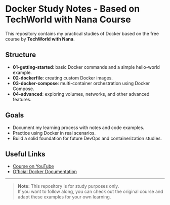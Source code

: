# Docker Study Notes - Based on TechWorld with Nana Course

This repository contains my practical studies of Docker based on the free course by **TechWorld with Nana**.

## Structure

- **01-getting-started**: basic Docker commands and a simple hello-world example.
- **02-dockerfile**: creating custom Docker images.
- **03-docker-compose**: multi-container orchestration using Docker Compose.
- **04-advanced**: exploring volumes, networks, and other advanced features.

## Goals

- Document my learning process with notes and code examples.
- Practice using Docker in real scenarios.
- Build a solid foundation for future DevOps and containerization studies.

## Useful Links

- [Course on YouTube](https://www.youtube.com/watch?v=3c-iBn73dDE)
- [Official Docker Documentation](https://docs.docker.com/)

---

> **Note:** This repository is for study purposes only.  
> If you want to follow along, you can check out the original course and adapt these examples for your own learning.
